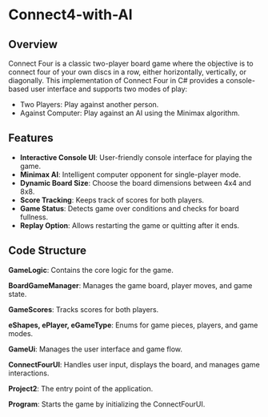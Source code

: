 # Connect4-with-AI #

## Overview

Connect Four is a classic two-player board game where the objective is to connect four of your own discs in a row, either horizontally, vertically, or diagonally. This implementation of Connect Four in C# provides a console-based user interface and supports two modes of play:
* Two Players: Play against another person.
* Against Computer: Play against an AI using the Minimax algorithm.

## Features

* **Interactive Console UI**: User-friendly console interface for playing the game.
* **Minimax AI**: Intelligent computer opponent for single-player mode.
* **Dynamic Board Size**: Choose the board dimensions between 4x4 and 8x8.
* **Score Tracking**: Keeps track of scores for both players.
* **Game Status**: Detects game over conditions and checks for board fullness.
* **Replay Option**: Allows restarting the game or quitting after it ends.

## Code Structure

**GameLogic**: Contains the core logic for the game.

**BoardGameManager**: Manages the game board, player moves, and game state.

**GameScores**: Tracks scores for both players.

**eShapes, ePlayer, eGameType**: Enums for game pieces, players, and game modes.

**GameUi**: Manages the user interface and game flow.

**ConnectFourUI**: Handles user input, displays the board, and manages game interactions.

**Project2**: The entry point of the application.

**Program**: Starts the game by initializing the ConnectFourUI.
